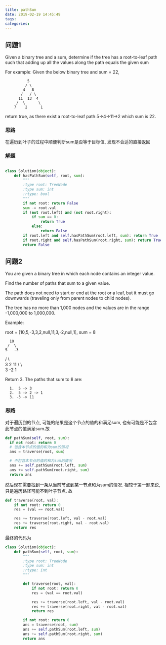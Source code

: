 ```yaml
---
title: pathSum
date: 2019-02-19 14:45:49
tags:
categories:
---
```


## 问题1
Given a binary tree and a sum, determine if the tree has a root-to-leaf path such that adding up all the values along the path equals the given sum

For example:
Given the below binary tree and sum = 22,

              5
             / \
            4   8
           /   / \
          11  13  4
         /  \      \
        7    2      1
return true, as there exist a root-to-leaf path 5->4->11->2 which sum is 22.

### 思路
在遍历到叶子的过程中顺便判断sum是否等于目标值, 发现不合适的直接返回

### 解题
```py

class Solution(object):
    def hasPathSum(self, root, sum):
        """
        :type root: TreeNode
        :type sum: int
        :rtype: bool
        """
        if not root: return False
        sum -= root.val
        if (not root.left) and (not root.right):
            if sum == 0:
                return True
            else:
                return False
        if root.left and self.hasPathSum(root.left, sum): return True
        if root.right and self.hasPathSum(root.right, sum): return True
        return False
```

## 问题2
You are given a binary tree in which each node contains an integer value.

Find the number of paths that sum to a given value.

The path does not need to start or end at the root or a leaf, but it must go downwards (traveling only from parent nodes to child nodes).

The tree has no more than 1,000 nodes and the values are in the range -1,000,000 to 1,000,000.

Example:

root = [10,5,-3,3,2,null,11,3,-2,null,1], sum = 8

      10
     /  \
    5   -3
   / \    \
  3   2   11
 / \   \
3  -2   1

Return 3. The paths that sum to 8 are:

```
  1.  5 -> 3
  2.  5 -> 2 -> 1
  3. -3 -> 11
```

### 思路
对于遍历到的节点, 可能的结果是这个节点的值的和满足sum, 也有可能是不包含此节点的值满足sum.故
```py
def pathSum(self, root, sum):
  if not root: return 0
  # 包含本节点的值的和为sum的情况
  ans = traverse(root, sum)

  # 不包含本节点的值的和为sum的情况
  ans += self.pathSum(root.left, sum)
  ans += self.pathSum(root.right, sum)
  return ans
```

然后现在需要找到一条从当前节点到某一节点和为sum的情况. 相较于第一题来说, 只是遍历路径可能不到叶子节点. 故

```py
def traverse(root, val):
    if not root: return 0
    res = (val == root.val)

    res += traverse(root.left, val - root.val)
    res += traverse(root.right, val - root.val)
    return res
```

最终的代码为

```py
class Solution(object):
    def pathSum(self, root, sum):
        """
        :type root: TreeNode
        :type sum: int
        :rtype: int
        """

        def traverse(root, val):
            if not root: return 0
            res = (val == root.val)

            res += traverse(root.left, val - root.val)
            res += traverse(root.right, val - root.val)
            return res

        if not root: return 0
        ans = traverse(root, sum)
        ans += self.pathSum(root.left, sum)
        ans += self.pathSum(root.right, sum)
        return ans
```